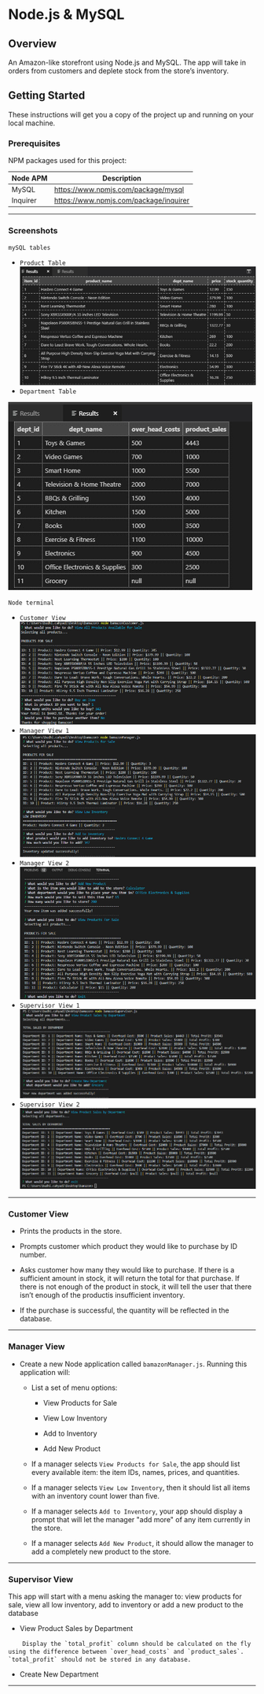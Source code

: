 # Node.js & MySQL

## Overview

An Amazon-like storefront using Node.js and MySQL. The app will take in orders from customers and deplete stock from the store’s inventory.

## Getting Started
These instructions will get you a copy of the project up and running on your local machine.

### Prerequisites

NPM packages used for this project:

| Node APM | Description |
| --- | --- |
| MySQL | https://www.npmjs.com/package/mysql|
| Inquirer | https://www.npmjs.com/package/inquirer|

- - -

### Screenshots
```
mySQL tables
```
* `Product Table`
![producttable](https://github.com/tiger2877/bamazon/blob/master/producttable.jpg)
* `Department Table`

![departmenttable](https://github.com/tiger2877/bamazon/blob/master/depttable.jpg)

```
Node terminal
```
* `Customer View`
![customerview](https://github.com/tiger2877/bamazon/blob/master/bamazoncustomer1.jpg)
* `Manager View 1`
![managerview1](https://github.com/tiger2877/bamazon/blob/master/bamazonmanager1.jpg)
* `Manager View 2`
![managerview2](https://github.com/tiger2877/bamazon/blob/master/bamazonmanager2.jpg)
* `Supervisor View 1`
![supervisorview1](https://github.com/tiger2877/bamazon/blob/master/bamazonsupervisor1.jpg)
* `Supervisor View 2` 
![supervisorview2](https://github.com/tiger2877/bamazon/blob/master/bamazonsupervisor2.jpg)

- - -

### Customer View

   * Prints the products in the store.

   * Prompts customer which product they would like to purchase by ID number.

   * Asks customer how many they would like to purchase. If there is a sufficient amount in stock, it will return the total for that purchase. If there is not enough of the product in stock, it will tell the user that there isn’t enough of the productis insufficient inventory.

   * If the purchase is successful, the quantity will be reflected in the database.

- - -

### Manager View

* Create a new Node application called `bamazonManager.js`. Running this application will:

  * List a set of menu options:

    * View Products for Sale
    
    * View Low Inventory
    
    * Add to Inventory
    
    * Add New Product

  * If a manager selects `View Products for Sale`, the app should list every available item: the item IDs, names, prices, and quantities.

  * If a manager selects `View Low Inventory`, then it should list all items with an inventory count lower than five.

  * If a manager selects `Add to Inventory`, your app should display a prompt that will let the manager "add more" of any item currently in the store.

  * If a manager selects `Add New Product`, it should allow the manager to add a completely new product to the store.


- - -

### Supervisor View

This app will start with a menu asking the manager to: view products for sale, view all low inventory, add to inventory or add a new product to the database

   * View Product Sales by Department
```   
    Display the `total_profit` column should be calculated on the fly using the difference between `over_head_costs` and `product_sales`. `total_profit` should not be stored in any database.
```   
   * Create New Department

- - -
